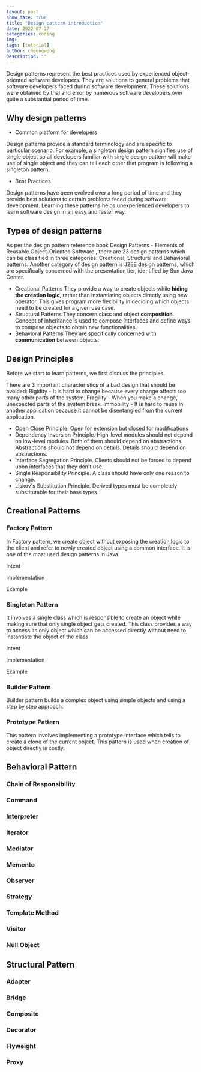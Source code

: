 ```yaml
---
layout: post
show_date: true
title: "Design pattern introduction"
date: 2022-07-27
categories: coding
img:
tags: [tutorial]
author: cheungwong
Description: ""
---
```



Design patterns represent the best practices used by experienced object-oriented software developers. They are solutions to general problems that software developers faced during software development. These solutions were obtained by trial and error by numerous software developers over quite a substantial period of time.

## Why design patterns
- Common platform for developers

Design patterns provide a standard terminology and are specific to particular scenario. For example, a singleton design pattern signifies use of single object so all developers familiar with single design pattern will make use of single object and they can tell each other that program is following a singleton pattern.

- Best Practices

Design patterns have been evolved over a long period of time and they provide best solutions to certain problems faced during software development. Learning these patterns helps unexperienced developers to learn software design in an easy and faster way.

## Types of design patterns
As per the design pattern reference book Design Patterns - Elements of Reusable Object-Oriented Software , there are 23 design patterns which can be classified in three categories: Creational, Structural and Behavioral patterns. Another category of design pattern is J2EE design patterns, which are specifically concerned with the presentation tier, identified by Sun Java Center.

- Creational Patterns
They provide a way to create objects while **hiding the creation logic**, rather than instantiating objects directly using new operator. This gives program more flexibility in deciding which objects need to be created for a given use case.
- Structural Patterns
They concern class and object **composition**. Concept of inheritance is used to compose interfaces and define ways to compose objects to obtain new functionalities.
- Behavioral Patterns
They are specifically concerned with **communication** between objects.

## Design Principles
Before we start to learn patterns, we first discuss the principles.

There are 3 important characteristics of a bad design that should be avoided:
Rigidity - It is hard to change because every change affects too many other parts of the system.
Fragility - When you make a change, unexpected parts of the system break.
Immobility - It is hard to reuse in another application because it cannot be disentangled from the current application.

- Open Close Principle. Open for extension but closed for modifications
- Dependency Inversion Principle. High-level modules should not depend on low-level modules. Both of them should depend on abstractions. Abstractions should not depend on details. Details should depend on abstractions.
- Interface Segregation Principle. Clients should not be forced to depend upon interfaces that they don't use.
- Single Responsibility Principle. A class should have only one reason to change.
- Liskov's Substitution Principle. Derived types must be completely substitutable for their base types.


## Creational Patterns
### Factory Pattern
In Factory pattern, we create object without exposing the creation logic to the client and refer to newly created object using a common interface. It is one of the most used design patterns in Java.

Intent

Implementation

Example

### Singleton Pattern
It involves a single class which is responsible to create an object while making sure that only single object gets created. This class provides a way to access its only object which can be accessed directly without need to instantiate the object of the class.

Intent

Implementation

Example

### Builder Pattern
Builder pattern builds a complex object using simple objects and using a step by step approach.

### Prototype Pattern
This pattern involves implementing a prototype interface which tells to create a clone of the current object. This pattern is used when creation of object directly is costly.


## Behavioral Pattern
### Chain of Responsibility
### Command
### Interpreter
### Iterator
### Mediator
### Memento
### Observer
### Strategy
### Template Method
### Visitor
### Null Object

## Structural Pattern
### Adapter
### Bridge
### Composite
### Decorator
### Flyweight
### Proxy